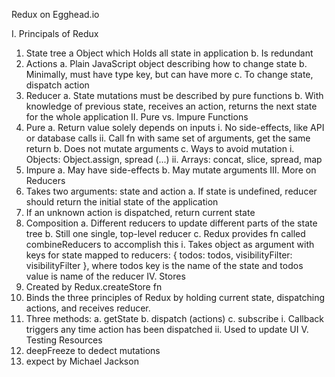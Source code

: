Redux on Egghead.io

I. Principals of Redux
  1. State tree
    a Object which Holds all state in application
    b. Is redundant
  2. Actions
    a. Plain JavaScript object describing how to change state
    b. Minimally, must have type key, but can have more
    c. To change state, dispatch action
  3. Reducer
    a. State mutations must be described by pure functions
    b. With knowledge of previous state, receives an action, returns the next state for the whole application
II. Pure vs. Impure Functions
  1. Pure
    a. Return value solely depends on inputs
      i. No side-effects, like API or database calls
      ii. Call fn with same set of arguments, get the same return
    b. Does not mutate arguments
    c. Ways to avoid mutation
      i. Objects: Object.assign, spread (...)
      ii. Arrays: concat, slice, spread, map
  2. Impure
    a. May have side-effects
    b. May mutate arguments
III. More on Reducers
  1. Takes two arguments: state and action
    a. If state is undefined, reducer should return the initial state of the application
  2. If an unknown action is dispatched, return current state
  3. Composition
    a. Different reducers to update different parts of the state tree
    b. Still one single, top-level reducer
    c. Redux provides fn called combineReducers to accomplish this
      i. Takes object as argument with keys for state mapped to reducers:
      { todos: todos, visibilityFilter: visibilityFilter }, where todos key is the name of the state and todos value is name of the reducer
IV. Stores
  1. Created by Redux.createStore fn
  2. Binds the three principles of Redux by holding current state, dispatching actions, and receives reducer.
  3. Three methods:
    a. getState
    b. dispatch (actions)
    c. subscribe
      i. Callback triggers any time action has been dispatched
      ii. Used to update UI
V. Testing Resources
  1. deepFreeze to dedect mutations
  2. expect by Michael Jackson
